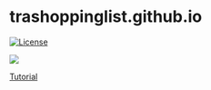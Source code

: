 # trashoppinglist.github.io
[![License](https://img.shields.io/github/license/Anankke/SSPanel-Uim?style=flat-square)](https://github.com/Anankke/SSPanel-Uim/blob/dev/LICENSE)


<img src="https://umutdemir39.github.io/TrashoppingList-Website/img/website2.png">

<a href="https://www.youtube.com/watch?v=YWGfUnNXqqs">Tutorial</a>

